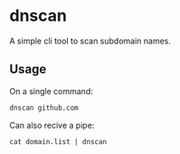 # dnscan
A simple cli tool to scan subdomain names.

## Usage
On a single command:
```bash
dnscan github.com 
```


Can also recive a pipe:
```
cat domain.list | dnscan 
```

